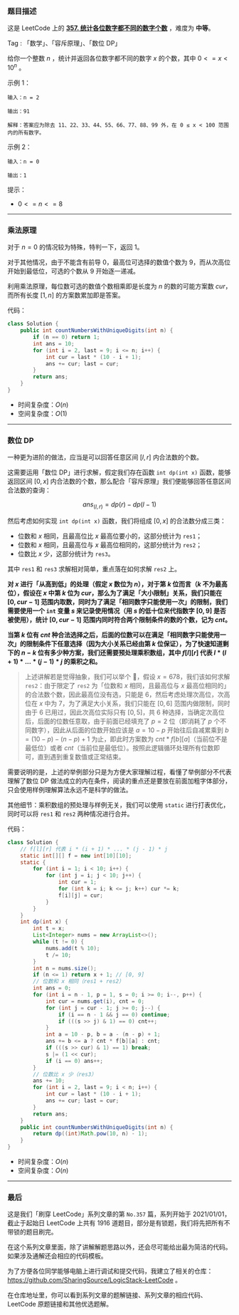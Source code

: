 ### 题目描述

这是 LeetCode 上的 **[357. 统计各位数字都不同的数字个数](https://leetcode-cn.com/problems/count-numbers-with-unique-digits/solution/by-ac_oier-6tfl/)** ，难度为 **中等**。

Tag : 「数学」、「容斥原理」、「数位 DP」



给你一个整数 $n$ ，统计并返回各位数字都不同的数字 $x$ 的个数，其中 $0 <= x < 10^n$ 。

示例 1：
```
输入：n = 2

输出：91

解释：答案应为除去 11、22、33、44、55、66、77、88、99 外，在 0 ≤ x < 100 范围内的所有数字。 
```
示例 2：
```
输入：n = 0

输出：1
```

提示：
* $0 <= n <= 8$

---

### 乘法原理

对于 $n = 0$ 的情况较为特殊，特判一下，返回 $1$。

对于其他情况，由于不能含有前导 $0$，最高位可选择的数值个数为 $9$，而从次高位开始到最低位，可选的个数从 $9$ 开始逐一递减。

利用乘法原理，每位数可选的数值个数相乘即是长度为 $n$ 的数的可能方案数 $cur$，而所有长度 $[1, n]$ 的方案数累加即是答案。

代码：
```java
class Solution {
    public int countNumbersWithUniqueDigits(int n) {
        if (n == 0) return 1;
        int ans = 10;
        for (int i = 2, last = 9; i <= n; i++) {
            int cur = last * (10 - i + 1);
            ans += cur; last = cur;
        }
        return ans;
    }
}
```
* 时间复杂度：$O(n)$
* 空间复杂度：$O(1)$

---

### 数位 DP

一种更为进阶的做法，应当是可以回答任意区间 $[l, r]$ 内合法数的个数。

这需要运用「数位 DP」进行求解，假定我们存在函数 `int dp(int x)` 函数，能够返回区间 $[0, x]$ 内合法数的个数，那么配合「容斥原理」我们便能够回答任意区间合法数的查询：

$$
ans_{(l, r)} = dp(r) - dp(l - 1)
$$

然后考虑如何实现 `int dp(int x)` 函数，我们将组成 $[0, x]$ 的合法数分成三类：
* 位数和 $x$ 相同，且最高位比 $x$ 最高位要小的，这部分统计为 `res1`；
* 位数和 $x$ 相同，且最高位与 $x$ 最高位相同的，这部分统计为 `res2`；
* 位数比 $x$ 少，这部分统计为 `res3`。

其中 `res1` 和 `res3` 求解相对简单，重点落在如何求解 `res2` 上。

**对 $x$ 进行「从高到低」的处理（假定 $x$ 数位为 $n$），对于第 $k$ 位而言（$k$ 不为最高位），假设在 $x$ 中第 $k$ 位为 $cur$，那么为了满足「大小限制」关系，我们只能在 $[0, cur - 1]$ 范围内取数，同时为了满足「相同数字只能使用一次」的限制，我们需要使用一个 `int` 变量 $s$ 来记录使用情况（用 $s$ 的低十位来代指数字 $[0, 9]$ 是否被使用），统计 $[0, cur - 1]$ 范围内同时符合两个限制条件的数的个数，记为 $cnt$。**

**当第 $k$ 位有 $cnt$ 种合法选择之后，后面的位数可以在满足「相同数字只能使用一次」的限制条件下任意选择（因为大小关系已经由第 $k$ 位保证），为了快速知道剩下的 $n - k$ 位有多少种方案，我们还需要预处理乘积数组，其中 $f[l][r]$ 代表 $l * (l + 1) * ... * (j - 1) * j$ 的乘积之和。**

> 上述讲解若是觉得抽象，我们可以举个 🌰，假设 $x = 678$，我们该如何求解 `res2`：由于限定了 `res2` 为「位数和 $x$ 相同，且最高位与 $x$ 最高位相同的」的合法数个数，因此最高位没有选，只能是 $6$，然后考虑处理次高位，次高位在 $x$ 中为 $7$，为了满足大小关系，我们只能在 $[0, 6]$ 范围内做限制，同时由于 $6$ 已用过，因此次高位实际只有 $[0, 5]$，共 $6$ 种选择，当确定次高位后，后面的位数任意取，由于前面已经填充了 $p = 2$ 位（即消耗了 $p$ 个不同数字），因此从后面的位数开始应该是 $a = 10 - p$ 开始往后自减累乘到 $b = (10 - p) - (n - p) + 1$ 为止，即此时方案数为 $cnt * f[b][a]$（当前位不是最低位）或者 $cnt$（当前位是最低位）。按照此逻辑循环处理所有位数即可，直到遇到重复数值或正常结束。

需要说明的是，上述的举例部分只是为方便大家理解过程，看懂了举例部分不代表理解了数位 DP 做法成立的内在条件，阅读的重点还是要放在前面加粗字体部分，只会使用样例理解算法永远不是科学的做法。

其他细节：乘积数组的预处理与样例无关，我们可以使用 `static` 进行打表优化，同时可以将 `res1` 和 `res2` 两种情况进行合并。

代码：
```java
class Solution {
    // f[l][r] 代表 i * (i + 1) * ... * (j - 1) * j
    static int[][] f = new int[10][10];
    static {
        for (int i = 1; i < 10; i++) {
            for (int j = i; j < 10; j++) {
                int cur = 1;
                for (int k = i; k <= j; k++) cur *= k;
                f[i][j] = cur;
            }
        }
    }
    int dp(int x) {
        int t = x;
        List<Integer> nums = new ArrayList<>();
        while (t != 0) {
            nums.add(t % 10);
            t /= 10;
        }
        int n = nums.size();
        if (n <= 1) return x + 1; // [0, 9]
        // 位数和 x 相同（res1 + res2）
        int ans = 0;
        for (int i = n - 1, p = 1, s = 0; i >= 0; i--, p++) {
            int cur = nums.get(i), cnt = 0;
            for (int j = cur - 1; j >= 0; j--) {
                if (i == n - 1 && j == 0) continue;
                if (((s >> j) & 1) == 0) cnt++;
            }
            int a = 10 - p, b = a - (n - p) + 1;
            ans += b <= a ? cnt * f[b][a] : cnt;
            if (((s >> cur) & 1) == 1) break;
            s |= (1 << cur);
            if (i == 0) ans++;
        }
        // 位数比 x 少（res3）
        ans += 10;
        for (int i = 2, last = 9; i < n; i++) {
            int cur = last * (10 - i + 1);
            ans += cur; last = cur;
        }
        return ans;
    }
    public int countNumbersWithUniqueDigits(int n) {
        return dp((int)Math.pow(10, n) - 1);
    }
}
```
* 时间复杂度：$O(n)$
* 空间复杂度：$O(n)$

---

### 最后

这是我们「刷穿 LeetCode」系列文章的第 `No.357` 篇，系列开始于 2021/01/01，截止于起始日 LeetCode 上共有 1916 道题目，部分是有锁题，我们将先把所有不带锁的题目刷完。

在这个系列文章里面，除了讲解解题思路以外，还会尽可能给出最为简洁的代码。如果涉及通解还会相应的代码模板。

为了方便各位同学能够电脑上进行调试和提交代码，我建立了相关的仓库：https://github.com/SharingSource/LogicStack-LeetCode 。

在仓库地址里，你可以看到系列文章的题解链接、系列文章的相应代码、LeetCode 原题链接和其他优选题解。

